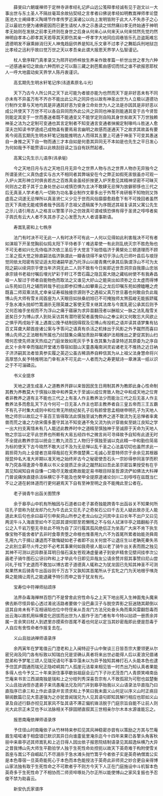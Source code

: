 <!-- { "loadSidebar": true } -->
　　薛旻曰六朝瑗禅师于定林寺讲孝经礼记庐山远公笺释孝经诚有见于迦文以一大事出世与东土圣人不隔丝毫耳余故拈契经之言孝者曰佛说孝经如明教嵩禅师孝论暨莲池大士阐绎孝义陶靖节作孝传罗近溪诸公以向上发明皆附于此大人不失赤子之心正以最初方便为诸佛密因而已更生请杖人序之示愚读之怵然痛曰孝无终始通于神明孝无始则在发肤之前孝无终则在身世之后身从何来心从何来天从何来怵然先觉灼然神明自孝本心即孝其天若辱其天即伤其亲一呼孝字大地同应闾巷皆乐孔迩盗跖难忘遗德明发不寐熏赫消归天人神鬼趋庭供养是知礼乐文章不过孝子之舞蹈兵刑地狱岂比孝经之迅利乎故曰觉万世之天以孝吾亲此谓大报恩天界学人弘智谨记。

　　杖人曾序释门真孝录又为邢开初桥梓放生养亲作致孝篇一析世出世之孝为六种一述感通亲切之故由六种而析之可以豁三藏之剥芭蕉由感切而怵之谁不欲报恩耶杖人一呼大地震动矣天界学人陈丹衷谨识。

　　高玄期先生明水轩笔记序(讳道素原名斗光)

　　天下乃古今人所公共之天下此可能为者彼亦能为也然而天下是非好恶未有不同亦未有不异虽万有不齐亦不能出此公共之同异也以故有神圣出世为人立极以道德功行制作文章与天地均其是非通其好恶为安身立命处世为人之法是亦因其是非好恶以成公共使天下万世不可以各自异同而外此公共之异同也神圣则能通其变于古今贤哲则能定其变于一世而愚迷者既不能通变又不能学定则自陷其身世矣故天下万世独赖神圣之法为之定制可变通也其言定制者不知变通言变通者抹摋定制喙呜斗胜迷人愈深夫岂知读书学道成己成物盖有要焉易言幽明之故感而遂通天下之故求其故盖有要焉今阅高玄期先生明水轩笔记独能推明古人而得其五要上可通于神圣下可变其愚迷自一身推之天下自一物而通三才本自如是何患其异同无不本如是也先生之平日发心为何如哉予不能赘请以此帙刮目读之当自有跃然起者。

　　高寓公先生示儿语序(讳承埏)

　　今之天地日月与古之天地日月无异今之世界人物与古之世界人物亦无异独今之所谓圣贤仁义真伪虚实与古大不相同者其弊端安在今之弊正如假死汞银虽亦可观一入炉火其形神立时俱丧若古之百炼真金虽经折挫更入炉烹愈见其精神坚密不可昧灭何则古之君子其于立身处世必以戒慎恐惧为主决不敢肆无忌惮为放僻邪侈也三代之后无真圣人学术者凡一切称为功名事业制作文章多出于外骛不肯研极不知物则又饰虚高之词遂无忌惮所以真圣贤仁义少见于世而风俗靡靡愈趋愈下有不可挽回者虽然岂天下真绝无能戒慎者哉予因高子念祖父遗稿属予为序既述其祖复读其父寓公先生之示儿语引用古人之格言以警策子孙之仿效真可谓戒慎恐惧有得于圣贤之啍啍者矣子舆氏有云大人者不失其赤子之心发愿为大人者请事斯语。

　　寿嵩乳密和上七帙序

　　法门有时决不可无此一人有时决不可有此一人何以见得如此利害哉决不可有者如演祖下开圣觉胸前似捣太阳下平侍者手丫难逃辈使一有此则乱统灭宗不胜危殆也不可无者如兴化先侍临济次依三圣后于大觉言下始悟临济于黄檗处三顿道理而不顾三圣之孤大觉之赊直嗣法临济孰谓此一瓣香烧得不亲切乎浮山先已师叶县后与琅玡觉同依太阳密有契证适太阳诸嗣早逝乃托浮山以接青鹰代承其后孰谓浮山不可为太阳之嗣以续洞宗乎使当年济洞无此二人则不致有今日矣即近世吾洞宗自我廪山忠翁承宗镜书老祖付嘱后埋光铲彩于盱江不啻石霜之隐瓦窑大随之藏枯树使不有我寿昌祖一人智过于师者自能物色而取法之又谁见大好山之能突出如须弥之立太虚而得博山东苑如日月之辅而转哉予初出即参扣博山如攀乘云之龙后印嘱东苑如撩瞌睡之虎既喜二师双乘法乳尤幸亲证寿祖独接宗源则予之遇祖父真万世旦暮也何敢自负此哉博山先大师有雪关訚首座为人天眼目如扶桑初旭已不可掩独师太煞孤峻无能扳跻辄于急水滩头抛却竹篙溺杀无限英雄之客使无雪关继其法席与今嵩乳密公承其后则予又何忍袖手坐视而不为浮山之痛于寤寐为求异苗翻茂者以酬祖父一脉之法乳哉雪关逝矣日夕为博山求人到处采访其有潜符密契者虽愧仰山之奉尘刹又何敢忘大风欲止之惧乎丙戌始于淮上遇嵩公挽予结制因得叙及见博山有投机之语并读其语梦集有拈百丈耳聋大颠首座诸公案与予答问之语真有杀活之机锋出于风影之外予蹴然而喜曰博山先师之正法眼有所属也乃挝鼓集众痛加责励并嘱诸护法相推出之更促其到山扫塔何忍使先师泼天热焰之门庭坐致如死灰乎予复改其集为语录特述其原委为之序自此又十余年幸而强起开堂诸方尊宿如鼓山天童愚庵南涧灵岩诸老无不推扬之近日衲子济济嗣其法者皆真参实履之英迈公虽古稀涵养自粹信其为从上祖父法身慧命将兴高厚悠久矣予特推明法门幸有决不可无此一人者而为之寿更赋诗一章淋漓一纸以识之于不可淄磷云。

　　书义全提序

　　天地之道生成圣人之道教养开辟以来皆因民生日用制其养为教即此身心性命制其教为养教莫大于慎独以致中和养莫大于至诚以成位育致人物之中和成天地之位育者非教养之道有主不能也三代之上有圣人作主教养法少而能治三代之后无圣人作主教养法多而愈乱天下古今何可一日无圣人作主也耶主教养者自三皇五帝而三王五霸不有孔子时集大成则中和位育无所统纪矣孔子后有颜曾思孟相继申明孔子为天地人物之师宗以故后之千圣百王皆得取法此慎独至诚为教养之道不致流为无忌惮者率禽兽而荒之谁之力欤宋儒多墨守其法不知变通不免又流为执计穿凿矣至姚江良知之学一出大扫支离惜未有几人能述此教养时中之道精至慎独神于至诚原于天命为天地人物之宗旨以定平此世界也所赖有大易五经四书之微言尚可寻绎故予自知有此道无时不全提此教养宗旨以统会三教九流百工人物归于慎独至诚以克此精一中和勤俭简易为标的使天下古今晓然不敢大过不及为无忌惮以乱千圣之心法盖切切也虽然求此一肩担荷为向上全提者岂易得哉前在天界值楚黄二毛诚心至意特师宗于余余见其根器授昆仲名大准大斧期以准天地之始终斧古今之秘密使吾石头一宗妙得参同圣学而积年乃究各得逢源今尊素以书义全提质正余读之蹴然起曰吾此圣宗密旨果授受有在乎其见知闻知自肯自慊一口吸尽无敢或欺故能定易书眼目辩圣哲源流俨如佛法大科禅门普说痛快直捷杀活纵横它手不能及也癸甲全提原道诸论剑川二刻啍啍在兹既当仁不让之道在躬体道而行更何避焉天下自有至神至明之良不能掩此至公者在。

　　老子骑青牛出函关图赞序

　　余于皋亭山中机有所触因与石道者曰老子甚奇独能跨青牛出函谷关不知果何所往孔子尝称为犹龙却乃化为牛去此又见孔子之奇矣石公曰千古无人疑此故亦无人能道此末后句也余曰益可引申矣洞山所参之老龙山似之问宾中主曰长年不出户又曰见两泥牛斗入海直至如今不见踪其谓何耶至若懒残之不与俗人拭涕华亭之踏翻船子亮公之入千岩万壑无寻处此不特为自了汉行履其孤风绝侣正为坐高广大床不肯下执生像宝物不能舍者铲去非时食尊贵堕之命根也惟善用九六不为首尾所累者始能尧舜周孔用九六于揖让谦退而不致悔疑如老子者即不出关何尝不让退庄生以老聃死秦失吊之此别立薪尽火传之妙不必考其事果何如我奇彼人能以老了骑牛出关表而图之独见其神不可测以迥异群圣耳明日偕石溪友苍观涛虚量诸子到安庐精舍见壁间挂李次公画老子骑牛图石公讶曰昨和上才举此今日即见异哉友公请余赞并叙其事赞曰尼山尝问礼于柱下史退而不敢加以博古君子道德真人辄称之为犹龙固已先知其神圣不可测矣果然末后骑青牛出函谷则千万古下又孰知其首尾所从于玄牝之门为天地根乎咦尧舜之能揖让周孔之能退藏予特引而申之皆于犹龙有光。

　　宝寿位中符禅师拈颂序

　　法界杂毒海禅林百怨门不是曾舍此穷性命与之上天下地出死入生神面鬼头魔来佛去断尽怪异偷心透过淆讹活路者要做个没巴鼻汉子与脱空弄影之狂迷随其颠倒以逗其自肯未有不互相诬陷也位中符侄亲从吾龙门方法兄处奋头角而乘风雷翻怨毒而出云海以故机用纵横变化迥拔而出世为人振作于法门者有年今特以拈颂一册质余并属一言余笑曰杖人到遮里亦摸索你首尾不着也何足以定当其妙密哉即此便是怨毒于人自应有舍性命者作报复去在。

　　义山且拙讷禅师语录序

　　余丙寅年在梦笔值云门澄老和上入闽特迎于山中聚谈三日皆吾宗大要领更从尔密兄询及同门各有标致以知瑞白兄是坚确认真者将来出世必能得人后以麦浪兄倡诸昆弟和予梦笔三颂人见瑞兄语句不事华藻未以为异予独知其棒打石人头能本色也逮予住匡庐圆通而瑞兄正隐崆峒其门人孤崖元洁辈来相见皆一时杰出乃知认真者果能多得人也今予又二十年来浙住事亭歇翁祖庭会云门下子孙尤茂吾门人青原笑峰南岳竺庵来书言江西湖南独是瑞和上之分枝列秀深喜吾宗有人不致孤寂为可慰也兹楚衡义山且拙讷侄亦遣弟子来讯愚庵法兄及同门并到皋亭贻我以义山语录法华直指乃曰直指序已承三和上作此语录弁言须求和上予笑曰我未面义山何足以序义山时正病目聊阅数篇已见大意遂强为之亦犹昔闻瑞兄为人见其语句即知其解行相应也耶如义山录及自述行繇亦彻见其家风不坠其语不滞正偏机锋活脱于门庭宗旨自能不让前人则光大此宗正未艾也予以法脉相关不辞固陋直叙其三世相亲尔尔木本水源谁能忘之。

　　报恩南庵依禅师语录序

　　予住径山时南庵依子从竹林特来参扣见其风神稳密亦尝有以策励之方其与竺庵眉生喏喏诸于相盘错已默识其异日向谁齑瓮里淹杀迄今十四年来果已各擎头角客秋丽中来皋亭述其师嵩乳和上近日得人因出依子报恩院结制语录见其超逸纵横乃大异之昔我博山先大师生平勘验学人独于生死性命处控扼以故天下英奇难于构附使雪关首座与嵩公不自崛起几不尽溺杀于急水滩头抛竹篙乎今者依子实是英奇衲僧嵩公实是本色尊宿一旦英奇能死心于本色而本色能授法于英奇此非师资之妙合更自亲得博山家法独有取于生死性命之不可欺者乎不则方今天下人正在门庭施设中斗机智本色英奇多于生死性命了不相协而二师资啐啄处乃尔正所以能使博山之家风复振也予忍俊不禁为助喜云。

　　新安仇氏家谱序

